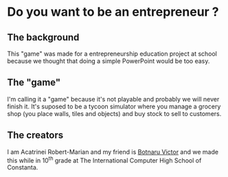 # Do you want to be an entrepreneur ?

## The background
  This "game" was made for a entrepreneurship education project at school because we thought that doing a simple PowerPoint would be too easy.
  
 ## The "game"
  I'm calling it a "game" because it's not playable and probably we will never finish it. It's suposed to be a tycoon simulator where you manage 
  a grocery shop (you place walls, tiles and objects) and buy stock to sell to customers.
  
 ## The creators 
  I am Acatrinei Robert-Marian and my friend is [Botnaru Victor](https://github.com/VicBVic) and we made this while in 10<sup>th</sup> grade at
  The International Computer High School of Constanta.
